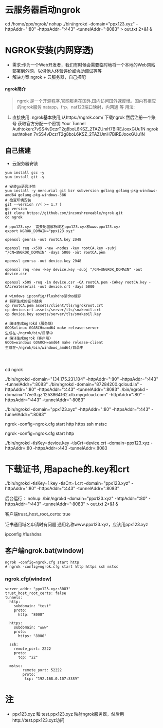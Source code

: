 

# 云服务器启动ngrok
cd /home/ppx/ngrok/
nohup ./bin/ngrokd -domain="ppx123.xyz" -httpAddr=":80" -httpsAddr=":443" -tunnelAddr=":8083" > out.txt 2>&1 &



# NGROK安装(内网穿透)
* 需求:作为一个Web开发者，我们有时候会需要临时地将一个本地的Web网站部署到外网，以供他人体验评价或协助调试等等
* 解决方案:ngrok + 云服务器，自己搭配

#### ngrok简介
> ngrok 是一个开源程序,官网服务在国外,国内访问国外速度慢。国内有相应的ngrok服务 natapp，frp，nat123端口映射，内网通 等
> 用法:
1. 直接使用: ngrok基本使用,从https://ngrok.com/  下载ngrok 然后注册一个账号 获取官方分配一个密钥
Your Tunnel Authtoken:7vSS4vDczrT2g8boL6KSZ_2TAZUmH7BiREJooxGUu1N
ngrok authtoken 7vSS4vDczrT2g8boL6KSZ_2TAZUmH7BiREJooxGUu1N

## 自己搭建
* 云服务器安装

```linux
yum install gcc -y
yum install git -y

# 安装go语言环境
yum install -y mercurial git bzr subversion golang golang-pkg-windows-amd64 golang-pkg-windows-386
# 检查环境安装 
git --version //( >= 1.7 )
go version
git clone https://github.com/inconshreveable/ngrok.git
cd ngrok

# ppx123.xyz  需要配置解析域名ppx123.xyz和www.ppx123.xyz
export NGROK_DOMAIN="ppx123.xyz"

openssl genrsa -out rootCA.key 2048

openssl req -x509 -new -nodes -key rootCA.key -subj "/CN=$NGROK_DOMAIN" -days 5000 -out rootCA.pem

openssl genrsa -out device.key 2048

openssl req -new -key device.key -subj "/CN=$NGROK_DOMAIN" -out device.csr

openssl x509 -req -in device.csr -CA rootCA.pem -CAkey rootCA.key -CAcreateserial -out device.crt -days 5000

# windows ipconfig/flushdns清dns缓存
# 将新生成的证书替换
cp rootCA.pem assets/client/tls/ngrokroot.crt
cp device.crt assets/server/tls/snakeoil.crt
cp device.key assets/server/tls/snakeoil.key

# 编译生成ngrokd（服务端）
GOOS=linux GOARCH=amd64 make release-server
生成在~/ngrok/bin/目录中
# 编译生成ngrok（客户端）
GOOS=windows GOARCH=amd64 make release-client
生成在~/ngrok/bin/windows_amd64/目录中




```




cd ngrok

./bin/ngrokd -domain="134.175.231.104" -httpAddr=":80" -httpsAddr=":443" -tunnelAddr=":8083"
./bin/ngrokd -domain="87284200.qcloud.la" -httpAddr=":80" -httpsAddr=":443" -tunnelAddr=":8083" 
./bin/ngrokd -domain="17ee3.gz.1253864162.clb.myqcloud.com" -httpAddr=":80" -httpsAddr=":443" -tunnelAddr=":8083"

./bin/ngrokd -domain="ppx123.xyz" -httpAddr=":80" -httpsAddr=":443" -tunnelAddr=":8083"

ngrok -config=ngrok.cfg start http https ssh mstsc

ngrok -config=ngrok.cfg start http

./bin/ngrokd -tlsKey=device.key -tlsCrt=device.crt -domain=ppx123.xyz -httpAddr=:80 -httpsAddr=:443 -tunnelAddr=:8083

# 下载证书, 用apache的.key和crt

./bin/ngrokd -tlsKey=1.key -tlsCrt=1.crt -domain="ppx123.xyz" -httpAddr=":80" -httpsAddr=":443" -tunnelAddr=":8083"

后台运行：
nohup ./bin/ngrokd -domain="ppx123.xyz" -httpAddr=":80" -httpsAddr=":443" -tunnelAddr=":8083" > out.txt 2>&1 &


客户端trust_host_root_certs: true

证书通用域名申请时有问题	通用名称www.ppx123.xyz，应该用ppx123.xyz

ipconfig /flushdns


## 客户端ngrok.bat(window)

```
ngrok -config=ngrok.cfg start http
# ngrok -config=ngrok.cfg start http https ssh mstsc
```

### ngrok.cfg(window)

```
server_addr: "ppx123.xyz:8083"
trust_host_root_certs: false
tunnels:
  http:
    subdomain: "test"
    proto:
      http: "8000"
      
  https:
    subdomain: "www"
    proto:
      https: "8000"
 
  ssh:
    remote_port: 2222
    proto:
      tcp: "22"

  mstsc:
        remote_port: 52222      
        proto:
         tcp: "192.168.0.107:3389"
```

# 注
* ppx123.xyz 和 test.ppx123.xyz 映射ngrok服务器，然后用http://test.ppx123.xyz访问









